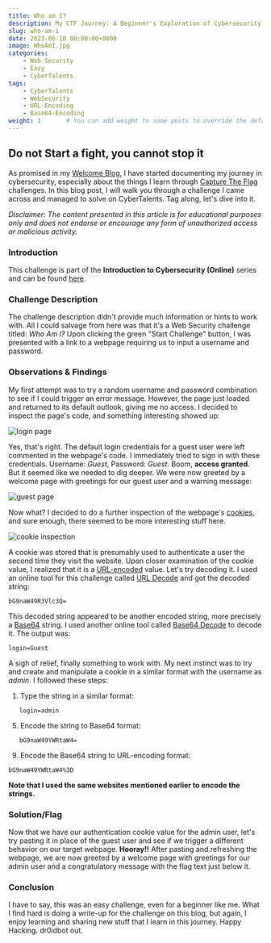 ```yaml
---
title: Who am I?
description: My CTF Journey: A Beginner's Exploration of Cybersecurity
slug: who-am-i
date: 2023-06-10 00:00:00+0000
image: WhoAmI.jpg
categories:
    - Web Security
    - Easy
    - CyberTalents
tags:
    - CyberTalents
    - WebSecurity
    - URL-Encoding 
    - Base64-Encoding
weight: 1       # You can add weight to some posts to override the default sorting (date descending)
---
```

## Do not Start a fight, you cannot stop it

As promised in my [Welcome Blog](https://www.samuelkatanas.live/p/welcome-blog/), I have started documenting my journey in cybersecurity, especially about the things I learn through [Capture The Flag](https://en.wikipedia.org/wiki/Capture_the_flag_(cybersecurity)) challenges. In this blog post, I will walk you through a challenge I came across and managed to solve on CyberTalents. Tag along, let's dive into it.

_Disclaimer: The content presented in this article is for educational purposes only and does not endorse or encourage any form of unauthorized access or malicious activity._

### Introduction

This challenge is part of the **Introduction to Cybersecurity (Online)** series and can be found [here](https://cybertalents.com/challenges/web/who-am-i).

### Challenge Description

The challenge description didn't provide much information or hints to work with. All I could salvage from here was that it's a Web Security challenge titled: *Who Am I?* Upon clicking the green "Start Challenge" button, I was presented with a link to a webpage requiring us to input a username and password.

### Observations & Findings

My first attempt was to try a random username and password combination to see if I could trigger an error message. However, the page just loaded and returned to its default outlook, giving me no access. I decided to inspect the page's code, and something interesting showed up:

![login page](whoami0.jpg)

Yes, that's right. The default login credentials for a guest user were left commented in the webpage's code. I immediately tried to sign in with these credentials. Username: _Guest_, Password: _Guest_. Boom, **access granted**. But it seemed like we needed to dig deeper. We were now greeted by a welcome page with greetings for our guest user and a warning message:

![guest page](whoami1.jpg)

Now what? I decided to do a further inspection of the webpage's [cookies](https://www.cloudflare.com/en-gb/learning/privacy/what-are-cookies/), and sure enough, there seemed to be more interesting stuff here.

![cookie inspection](whoami2.jpg)

A cookie was stored that is presumably used to authenticate a user the second time they visit the website. Upon closer examination of the cookie value, I realized that it is a [URL-encoded](https://en.wikipedia.org/wiki/URL_encoding) value. Let's try decoding it. I used an online tool for this challenge called [URL Decode](https://www.urldecoder.org/) and got the decoded string:
```
bG9naW49R3Vlc3Q=
```
This decoded string appeared to be another encoded string, more precisely a [Base64](https://en.wikipedia.org/wiki/Base64) string. I used another online tool called [Base64 Decode](https://www.base64decode.org/) to decode it. The output was:
```
login=Guest
```
A sigh of relief, finally something to work with. My next instinct was to try and create and manipulate a cookie in a similar format with the username as _admin_. I followed these steps:

1. Type the string in a similar format:
```
   login=admin
```
5. Encode the string to Base64 format:
```
   bG9naW49YWRtaW4=
```
9. Encode the Base64 string to URL-encoding format:
```
bG9naW49YWRtaW4%3D
```
**Note that I used the same websites mentioned earlier to encode the strings.**

### Solution/Flag

Now that we have our authentication cookie value for the admin user, let's try pasting it in place of the guest user and see if we trigger a different behavior on our target webpage. 
**Hooray!!** 
After pasting and refreshing the webpage, we are now greeted by a welcome page with greetings for our admin user and a congratulatory message with the flag text just below it.

### Conclusion

I have to say, this was an easy challenge, even for a beginner like me. What I find hard is doing a write-up for the challenge on this blog, but again, I enjoy learning and sharing new stuff that I learn in this journey. Happy Hacking. dr0idbot out.
